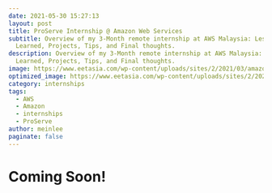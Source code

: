 ```yaml
---
date: 2021-05-30 15:27:13
layout: post
title: ProServe Internship @ Amazon Web Services
subtitle: Overview of my 3-Month remote internship at AWS Malaysia: Lessons
  Learned, Projects, Tips, and Final thoughts.
description: Overview of my 3-Month remote internship at AWS Malaysia: Lessons
  Learned, Projects, Tips, and Final thoughts.
image: https://www.eetasia.com/wp-content/uploads/sites/2/2021/03/amazon-AWS_1200.jpg?w=600&h=338&crop=1
optimized_image: https://www.eetasia.com/wp-content/uploads/sites/2/2021/03/amazon-AWS_1200.jpg?w=600&h=338&crop=1
category: internships
tags:
  - AWS
  - Amazon
  - internships
  - ProServe
author: meinlee
paginate: false
---
```

# Coming Soon!

